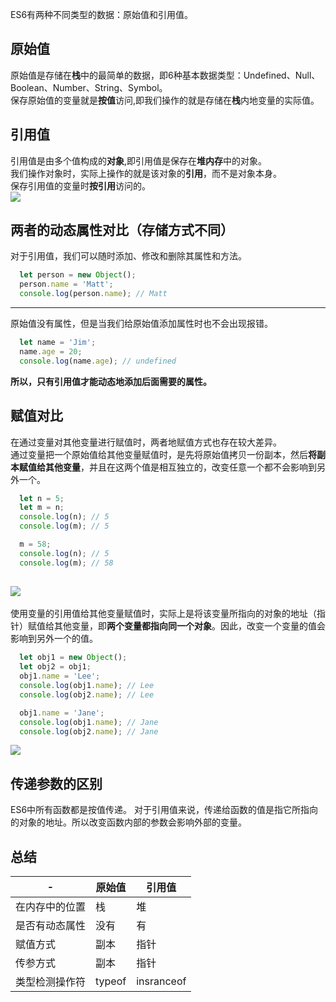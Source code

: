 ES6有两种不同类型的数据：原始值和引用值。  
## 原始值  
原始值是存储在**栈**中的最简单的数据，即6种基本数据类型：Undefined、Null、Boolean、Number、String、Symbol。  
保存原始值的变量就是**按值**访问,即我们操作的就是存储在**栈**内地变量的实际值。  
## 引用值  
引用值是由多个值构成的**对象**,即引用值是保存在**堆内存**中的对象。  
我们操作对象时，实际上操作的就是该对象的**引用**，而不是对象本身。  
保存引用值的变量时**按引用**访问的。  
![](https://segmentfault.com/img/bV6Xe3?w=436&h=221/view)
## 两者的动态属性对比（存储方式不同）  
对于引用值，我们可以随时添加、修改和删除其属性和方法。
```javascript
  let person = new Object();
  person.name = 'Matt';
  console.log(person.name); // Matt  
```  
---------------------------  
原始值没有属性，但是当我们给原始值添加属性时也不会出现报错。  
```javascript  
  let name = 'Jim';
  name.age = 20;
  console.log(name.age); // undefined  
```  
**所以，只有引用值才能动态地添加后面需要的属性。**       
## 赋值对比  
在通过变量对其他变量进行赋值时，两者地赋值方式也存在较大差异。  
通过变量把一个原始值给其他变量赋值时，是先将原始值拷贝一份副本，然后**将副本赋值给其他变量**，并且在这两个值是相互独立的，改变任意一个都不会影响到另外一个。
```javascript  
  let n = 5;
  let m = n;
  console.log(n); // 5
  console.log(m); // 5

  m = 58;
  console.log(n); // 5
  console.log(m); // 58  
```    
![](https://user-gold-cdn.xitu.io/2020/1/17/16faf2fe4d189e3f?imageView2/0/w/1280/h/960/format/webp/ignore-error/1)  
------------------------------  
使用变量的引用值给其他变量赋值时，实际上是将该变量所指向的对象的地址（指针）赋值给其他变量，即**两个变量都指向同一个对象**。因此，改变一个变量的值会影响到另外一个的值。  
```javascript  
  let obj1 = new Object();
  let obj2 = obj1;
  obj1.name = 'Lee';
  console.log(obj1.name); // Lee
  console.log(obj2.name); // Lee

  obj1.name = 'Jane';
  console.log(obj1.name); // Jane
  console.log(obj2.name); // Jane  
```  
![](https://user-gold-cdn.xitu.io/2020/1/17/16faf687c4b3111b?imageView2/0/w/1280/h/960/format/webp/ignore-error/1)  
## 传递参数的区别  
ES6中所有函数都是按值传递。
对于引用值来说，传递给函数的值是指它所指向的对象的地址。所以改变函数内部的参数会影响外部的变量。
##  总结  
|   -          |原始值|引用值| 
|--------------|------|------|
|在内存中的位置|栈    |堆    |    
|是否有动态属性|没有  | 有   |    
|赋值方式      |副本  |指针  |    
|传参方式      |副本  |指针  |    
|类型检测操作符|typeof|insranceof|    

